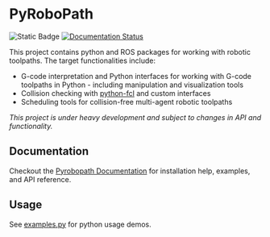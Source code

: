 # PyRoboPath
![Static Badge](https://img.shields.io/badge/Python-3.8%2B-blue?logo=python&logoColor=white)
[![Documentation Status](https://readthedocs.org/projects/pyrobopath/badge/?version=latest)](https://pyrobopath.readthedocs.io/en/latest/?badge=latest)

This project contains python and ROS packages for working with robotic toolpaths. The target functionalities include:
* G-code interpretation and Python interfaces for working with G-code toolpaths in Python - including manipulation and visualization tools
* Collision checking with [python-fcl](https://github.com/BerkeleyAutomation/python-fcl) and custom interfaces
* Scheduling tools for collision-free multi-agent robotic toolpaths

_This project is under heavy development and subject to changes in API and functionality._ 

## Documentation
Checkout the [Pyrobopath Documentation](https://pyrobopath.readthedocs.io/en/latest/) for installation help, examples, and API reference. 


## Usage
See [examples.py](./examples/examples.py) for python usage demos.
